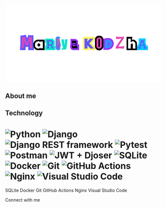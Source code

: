![Header](https://github.com/ShunyaBo/shunyabo/blob/main/assets/undefined.gif)

## About me

## Technology
# ![Python](https://img.shields.io/badge/-Python-6157ff?style=for-the-badge&logo=Python&logoColor=e546b5) ![Django](https://img.shields.io/badge/-Django-000000?style=for-the-badge&logo=Django&logoColor=ffffff) ![Django REST framework](https://img.shields.io/badge/-Django%20REST%20framework-00e5cc) ![Pytest](https://img.shields.io/badge/-Pytest-3191ff?style=for-the-badge&logo=Pytest&logoColor=c94bb7) ![Postman](https://img.shields.io/badge/-Postman-grey?style=for-the-badge&logo=Postman&logoColor=00e5cc) ![JWT + Djoser](https://img.shields.io/badge/-JWT%20%2B%20Djoser-9933ff?style=for-the-badge&logo=JWT%20%2B%20Djoser&logoColor=000000) ![SQLite](https://img.shields.io/badge/-SQLite-3191ff?style=for-the-badge&logo=SQLite&logoColor=c94bb7) ![Docker](https://img.shields.io/badge/-Docker-3191ff?style=for-the-badge&logo=Docker&logoColor=c94bb7) ![Git](https://img.shields.io/badge/-Git-3191ff?style=for-the-badge&logo=Git&logoColor=c94bb7) ![GitHub Actions](https://img.shields.io/badge/-GitHub%20Actions-3191ff?style=for-the-badge&logo=GitHub%20Actions&logoColor=c94bb7) ![Nginx](https://img.shields.io/badge/-Nginx-3191ff?style=for-the-badge&logo=Nginx&logoColor=c94bb7) ![Visual Studio Code](https://img.shields.io/badge/-Visual%20Studio%20Code-3191ff?style=for-the-badge&logo=Visual%20Studio%20Code&logoColor=c94bb7)
SQLite Docker Git GitHub Actions Nginx Visual Studio Code


Connect with me